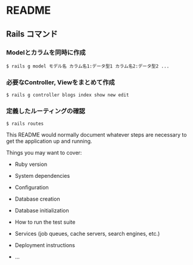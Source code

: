 # README
## Rails コマンド
### Modelとカラムを同時に作成
`$ rails g model モデル名 カラム名1:データ型1 カラム名2:データ型2 ...`

### 必要なController, Viewをまとめて作成
`$ rails g controller blogs index show new edit`  

### 定義したルーティングの確認
`$ rails routes`  



This README would normally document whatever steps are necessary to get the
application up and running.

Things you may want to cover:

* Ruby version

* System dependencies

* Configuration

* Database creation

* Database initialization

* How to run the test suite

* Services (job queues, cache servers, search engines, etc.)

* Deployment instructions

* ...
